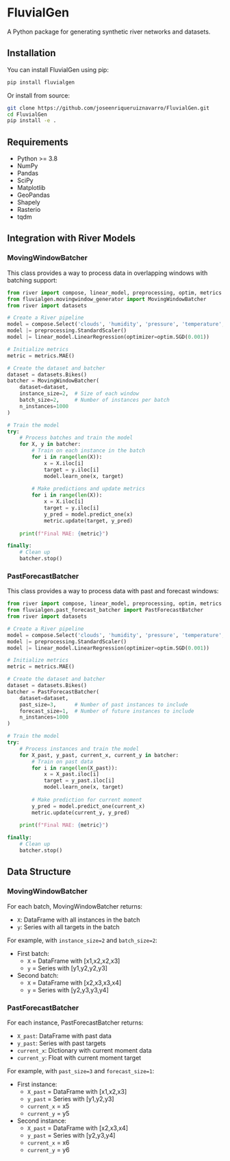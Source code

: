 # FluvialGen

A Python package for generating synthetic river networks and datasets.

## Installation

You can install FluvialGen using pip:

```bash
pip install fluvialgen
```

Or install from source:

```bash
git clone https://github.com/joseenriqueruiznavarro/FluvialGen.git
cd FluvialGen
pip install -e .
```

## Requirements

- Python >= 3.8
- NumPy
- Pandas
- SciPy
- Matplotlib
- GeoPandas
- Shapely
- Rasterio
- tqdm

## Integration with River Models

### MovingWindowBatcher

This class provides a way to process data in overlapping windows with batching support:

```python
from river import compose, linear_model, preprocessing, optim, metrics
from fluvialgen.movingwindow_generator import MovingWindowBatcher
from river import datasets

# Create a River pipeline
model = compose.Select('clouds', 'humidity', 'pressure', 'temperature', 'wind')
model |= preprocessing.StandardScaler()
model |= linear_model.LinearRegression(optimizer=optim.SGD(0.001))

# Initialize metrics
metric = metrics.MAE()

# Create the dataset and batcher
dataset = datasets.Bikes()
batcher = MovingWindowBatcher(
    dataset=dataset,
    instance_size=2,  # Size of each window
    batch_size=2,     # Number of instances per batch
    n_instances=1000
)

# Train the model
try:
    # Process batches and train the model
    for X, y in batcher:
        # Train on each instance in the batch
        for i in range(len(X)):
            x = X.iloc[i]
            target = y.iloc[i]
            model.learn_one(x, target)
            
        # Make predictions and update metrics
        for i in range(len(X)):
            x = X.iloc[i]
            target = y.iloc[i]
            y_pred = model.predict_one(x)
            metric.update(target, y_pred)
            
    print(f"Final MAE: {metric}")

finally:
    # Clean up
    batcher.stop()
```

### PastForecastBatcher

This class provides a way to process data with past and forecast windows:

```python
from river import compose, linear_model, preprocessing, optim, metrics
from fluvialgen.past_forecast_batcher import PastForecastBatcher
from river import datasets

# Create a River pipeline
model = compose.Select('clouds', 'humidity', 'pressure', 'temperature', 'wind')
model |= preprocessing.StandardScaler()
model |= linear_model.LinearRegression(optimizer=optim.SGD(0.001))

# Initialize metrics
metric = metrics.MAE()

# Create the dataset and batcher
dataset = datasets.Bikes()
batcher = PastForecastBatcher(
    dataset=dataset,
    past_size=3,      # Number of past instances to include
    forecast_size=1,  # Number of future instances to include
    n_instances=1000
)

# Train the model
try:
    # Process instances and train the model
    for X_past, y_past, current_x, current_y in batcher:
        # Train on past data
        for i in range(len(X_past)):
            x = X_past.iloc[i]
            target = y_past.iloc[i]
            model.learn_one(x, target)
            
        # Make prediction for current moment
        y_pred = model.predict_one(current_x)
        metric.update(current_y, y_pred)
            
    print(f"Final MAE: {metric}")

finally:
    # Clean up
    batcher.stop()
```

## Data Structure

### MovingWindowBatcher
For each batch, MovingWindowBatcher returns:
- `X`: DataFrame with all instances in the batch
- `y`: Series with all targets in the batch

For example, with `instance_size=2` and `batch_size=2`:
- First batch:
  - `X` = DataFrame with [x1,x2,x2,x3]
  - `y` = Series with [y1,y2,y2,y3]
- Second batch:
  - `X` = DataFrame with [x2,x3,x3,x4]
  - `y` = Series with [y2,y3,y3,y4]

### PastForecastBatcher
For each instance, PastForecastBatcher returns:
- `X_past`: DataFrame with past data
- `y_past`: Series with past targets
- `current_x`: Dictionary with current moment data
- `current_y`: Float with current moment target

For example, with `past_size=3` and `forecast_size=1`:
- First instance:
  - `X_past` = DataFrame with [x1,x2,x3]
  - `y_past` = Series with [y1,y2,y3]
  - `current_x` = x5
  - `current_y` = y5
- Second instance:
  - `X_past` = DataFrame with [x2,x3,x4]
  - `y_past` = Series with [y2,y3,y4]
  - `current_x` = x6
  - `current_y` = y6
